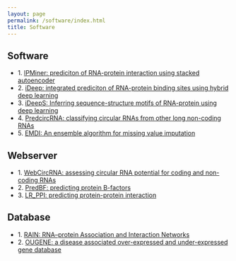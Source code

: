 ```yaml
---
layout: page
permalink: /software/index.html
title: Software
---
```


## Software
<ul>
  <li>
1. <a href="https://github.com/xypan1232/IPMiner">IPMiner: prediciton of RNA-protein interaction using stacked autoencoder </a></li>
<li>2. <a href="https://github.com/xypan1232/iDeep">iDeep: integrated prediciton of RNA-protein binding sites using hybrid deep learning </a></li>
<li>3. <a href="https://github.com/xypan1232/iDeepS">iDeepS: Inferring sequence-structure motifs of RNA-protein using deep learning </a></li>
<li>4. <a href="https://github.com/xypan1232/PredcircRNA">PredcircRNA: classifying circular RNAs from other long non-coding RNAs </a></li>
<li>5. <a href="http://www.csbio.sjtu.edu.cn/bioinf/EMDI">EMDI: An ensemble algorithm for missing value imputation  </a></li>
</ul>

## Webserver
<ul>
  <li>
1. <a href="http://rth.dk/resources/webcircrna">WebCircRNA: assessing circular RNA potential for coding and non-coding RNAs </a></li>
<li>2. <a href="http://www.csbio.sjtu.edu.cn/bioinf/PredBF">PredBF: predicting protein B-factors </a></li>
<li>3. <a href="http://www.csbio.sjtu.edu.cn/bioinf/LR_PPI">LR_PPI: predicting protein-protein interaction </a></li>
</ul>

## Database
<ul>
  <li>
1. <a href="http://rth.dk/resources/rain">RAIN: RNA–protein Association and Interaction Networks </a></li>
<li>2. <a href="http://www.csbio.sjtu.edu.cn/bioinf/OUGene">OUGENE: a disease associated over-expressed and under-expressed gene database </a></li>
</ul>
